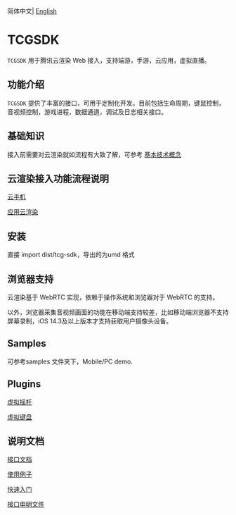 简体中文| [English](README_EN-US.md)

# TCGSDK

`TCGSDK` 用于腾讯云渲染 Web 接入，支持端游，手游，云应用，虚拟直播。

## 功能介绍

`TCGSDK` 提供了丰富的接口，可用于定制化开发。目前包括生命周期，键鼠控制，音视频控制，游戏进程，数据通道，调试及日志相关接口。 

## 基础知识

接入前需要对云渲染就如流程有大致了解，可参考 [基本技术概念
](https://cloud.tencent.com/document/product/1547/75988)

## 云渲染接入功能流程说明

[云手机](https://cloud.tencent.com/document/product/1162/113726)


[应用云渲染](https://cloud.tencent.com/document/product/1547/82731)

## 安装

直接 import dist/tcg-sdk，导出的为umd 格式

## 浏览器支持

云渲染基于 WebRTC 实现，依赖于操作系统和浏览器对于 WebRTC 的支持。

以外，浏览器采集音视频画面的功能在移动端支持较差，比如移动端浏览器不支持屏幕录制，iOS 14.3及以上版本才支持获取用户摄像头设备。

## Samples

可参考samples 文件夹下，Mobile/PC demo.

## Plugins

[虚拟摇杆](plugin/joystick/)

[虚拟键盘](plugin/keyboard/)

## 说明文档

[接口文档](https://ex.cloud-gaming.myqcloud.com/cloud_gaming_web/docs/index.html)

[使用例子](samples/)

[快速入门](https://cloud.tencent.com/document/product/1162/46135)

[接口申明文件](dist/tcg-sdk//index.d.ts)

